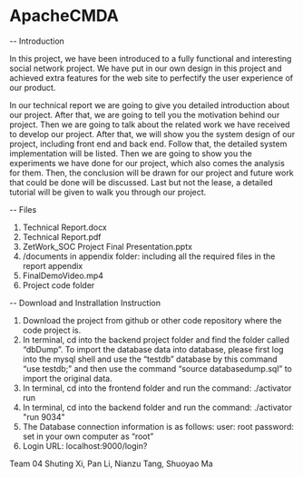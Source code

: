 # ApacheCMDA

-- Introduction

In this project, we have been introduced to a fully functional and interesting social network project. We have put in our own design in this project and achieved extra features for the web site to perfectify the user experience of our product.

In our technical report we are going to give you detailed introduction about our project. After that, we are going to tell you the motivation behind our project. Then we are going to talk about the related work we have received to develop our project. After that, we will show you the system design of our project, including front end and back end. Follow that, the detailed system implementation will be listed. Then we are going to show you the experiments we have done for our project, which also comes the analysis for them. Then, the conclusion will be drawn for our project and future work that could be done will be discussed. Last but not the lease, a detailed tutorial will be given to walk you through our project.


-- Files

1. Technical Report.docx
2. Technical Report.pdf
3. ZetWork_SOC Project Final Presentation.pptx
4. /documents in appendix folder: including all the required files in the report appendix
5. FinalDemoVideo.mp4
6. Project code folder


-- Download and Instrallation Instruction

1. Download the project from github or other code repository where the code project is. 
2. In terminal, cd into the backend project folder and find the folder called “dbDump”. To import the database data into database, please first log into the mysql shell and use the “testdb” database by  this  command “use  testdb;” and  then  use  the  command “source  databasedump.sql”  to  import the original data. 
3. In terminal, cd into the frontend folder and run the command: ./activator run
4. In terminal, cd into the backend folder and run the command:   ./activator "run 9034"
5. The Database connection information is as follows: user: root password: set in your own computer as “root”
6. Login URL: localhost:9000/login? 


Team 04
Shuting Xi, Pan Li, Nianzu Tang, Shuoyao Ma
